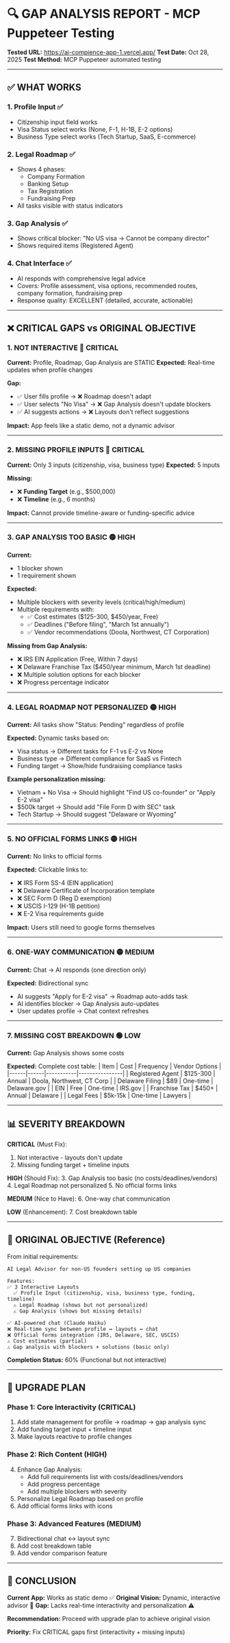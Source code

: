# 🔍 GAP ANALYSIS REPORT - MCP Puppeteer Testing

**Tested URL:** https://ai-compience-app-1.vercel.app/
**Test Date:** Oct 28, 2025
**Test Method:** MCP Puppeteer automated testing

---

## ✅ WHAT WORKS

### 1. **Profile Input** ✅
- Citizenship input field works
- Visa Status select works (None, F-1, H-1B, E-2 options)
- Business Type select works (Tech Startup, SaaS, E-commerce)

### 2. **Legal Roadmap** ✅
- Shows 4 phases:
  - Company Formation
  - Banking Setup
  - Tax Registration  
  - Fundraising Prep
- All tasks visible with status indicators

### 3. **Gap Analysis** ✅
- Shows critical blocker: "No US visa → Cannot be company director"
- Shows required items (Registered Agent)

### 4. **Chat Interface** ✅
- AI responds with comprehensive legal advice
- Covers: Profile assessment, visa options, recommended routes, company formation, fundraising prep
- Response quality: EXCELLENT (detailed, accurate, actionable)

---

## ❌ CRITICAL GAPS vs ORIGINAL OBJECTIVE

### 1. **NOT INTERACTIVE** 🔴 CRITICAL
**Current:** Profile, Roadmap, Gap Analysis are STATIC
**Expected:** Real-time updates when profile changes

**Gap:**
- ✅ User fills profile → ❌ Roadmap doesn't adapt
- ✅ User selects "No Visa" → ❌ Gap Analysis doesn't update blockers
- ✅ AI suggests actions → ❌ Layouts don't reflect suggestions

**Impact:** App feels like a static demo, not a dynamic advisor

---

### 2. **MISSING PROFILE INPUTS** 🔴 CRITICAL
**Current:** Only 3 inputs (citizenship, visa, business type)
**Expected:** 5 inputs

**Missing:**
- ❌ **Funding Target** (e.g., $500,000)
- ❌ **Timeline** (e.g., 6 months)

**Impact:** Cannot provide timeline-aware or funding-specific advice

---

### 3. **GAP ANALYSIS TOO BASIC** 🟡 HIGH
**Current:** 
- 1 blocker shown
- 1 requirement shown

**Expected:**
- Multiple blockers with severity levels (critical/high/medium)
- Multiple requirements with:
  - ✅ Cost estimates ($125-300, $450/year, Free)
  - ✅ Deadlines ("Before filing", "March 1st annually")
  - ✅ Vendor recommendations (Doola, Northwest, CT Corporation)

**Missing from Gap Analysis:**
- ❌ IRS EIN Application (Free, Within 7 days)
- ❌ Delaware Franchise Tax ($450/year minimum, March 1st deadline)
- ❌ Multiple solution options for each blocker
- ❌ Progress percentage indicator

---

### 4. **LEGAL ROADMAP NOT PERSONALIZED** 🟡 HIGH
**Current:** All tasks show "Status: Pending" regardless of profile

**Expected:** Dynamic tasks based on:
- Visa status → Different tasks for F-1 vs E-2 vs None
- Business type → Different compliance for SaaS vs Fintech
- Funding target → Show/hide fundraising compliance tasks

**Example personalization missing:**
- Vietnam + No Visa → Should highlight "Find US co-founder" or "Apply E-2 visa"
- $500k target → Should add "File Form D with SEC" task
- Tech Startup → Should suggest "Delaware or Wyoming"

---

### 5. **NO OFFICIAL FORMS LINKS** 🟡 HIGH
**Current:** No links to official forms

**Expected:** Clickable links to:
- ❌ IRS Form SS-4 (EIN application)
- ❌ Delaware Certificate of Incorporation template
- ❌ SEC Form D (Reg D exemption)
- ❌ USCIS I-129 (H-1B petition)
- ❌ E-2 Visa requirements guide

**Impact:** Users still need to google forms themselves

---

### 6. **ONE-WAY COMMUNICATION** 🟡 MEDIUM
**Current:** Chat → AI responds (one direction only)

**Expected:** Bidirectional sync
- AI suggests "Apply for E-2 visa" → Roadmap auto-adds task
- AI identifies blocker → Gap Analysis auto-updates
- User updates profile → Chat context refreshes

---

### 7. **MISSING COST BREAKDOWN** 🟢 LOW
**Current:** Gap Analysis shows some costs

**Expected:** Complete cost table:
| Item | Cost | Frequency | Vendor Options |
|------|------|-----------|----------------|
| Registered Agent | $125-300 | Annual | Doola, Northwest, CT Corp |
| Delaware Filing | $89 | One-time | Delaware.gov |
| EIN | Free | One-time | IRS.gov |
| Franchise Tax | $450+ | Annual | Delaware |
| Legal Fees | $5k-15k | One-time | Lawyers |

---

## 📊 SEVERITY BREAKDOWN

**CRITICAL** (Must Fix):
1. Not interactive - layouts don't update
2. Missing funding target + timeline inputs

**HIGH** (Should Fix):
3. Gap Analysis too basic (no costs/deadlines/vendors)
4. Legal Roadmap not personalized
5. No official forms links

**MEDIUM** (Nice to Have):
6. One-way chat communication

**LOW** (Enhancement):
7. Cost breakdown table

---

## 🎯 ORIGINAL OBJECTIVE (Reference)

From initial requirements:
```
AI Legal Advisor for non-US founders setting up US companies

Features:
✅ 3 Interactive Layouts
  ✅ Profile Input (citizenship, visa, business type, funding, timeline)
  ⚠️ Legal Roadmap (shows but not personalized)
  ⚠️ Gap Analysis (shows but missing details)
  
✅ AI-powered chat (Claude Haiku)
❌ Real-time sync between profile ↔ layouts ↔ chat
❌ Official forms integration (IRS, Delaware, SEC, USCIS)
⚠️ Cost estimates (partial)
⚠️ Gap analysis with blockers + solutions (basic only)
```

**Completion Status:** 60% (Functional but not interactive)

---

## 🚀 UPGRADE PLAN

### Phase 1: Core Interactivity (CRITICAL)
1. Add state management for profile → roadmap → gap analysis sync
2. Add funding target input + timeline input
3. Make layouts reactive to profile changes

### Phase 2: Rich Content (HIGH)
4. Enhance Gap Analysis:
   - Add full requirements list with costs/deadlines/vendors
   - Add progress percentage
   - Add multiple blockers with severity
5. Personalize Legal Roadmap based on profile
6. Add official forms links with icons

### Phase 3: Advanced Features (MEDIUM)
7. Bidirectional chat ↔ layout sync
8. Add cost breakdown table
9. Add vendor comparison feature

---

## 📝 CONCLUSION

**Current App:** Works as static demo ✅
**Original Vision:** Dynamic, interactive advisor 🎯
**Gap:** Lacks real-time interactivity and personalization ⚠️

**Recommendation:** Proceed with upgrade plan to achieve original vision

**Priority:** Fix CRITICAL gaps first (interactivity + missing inputs)
